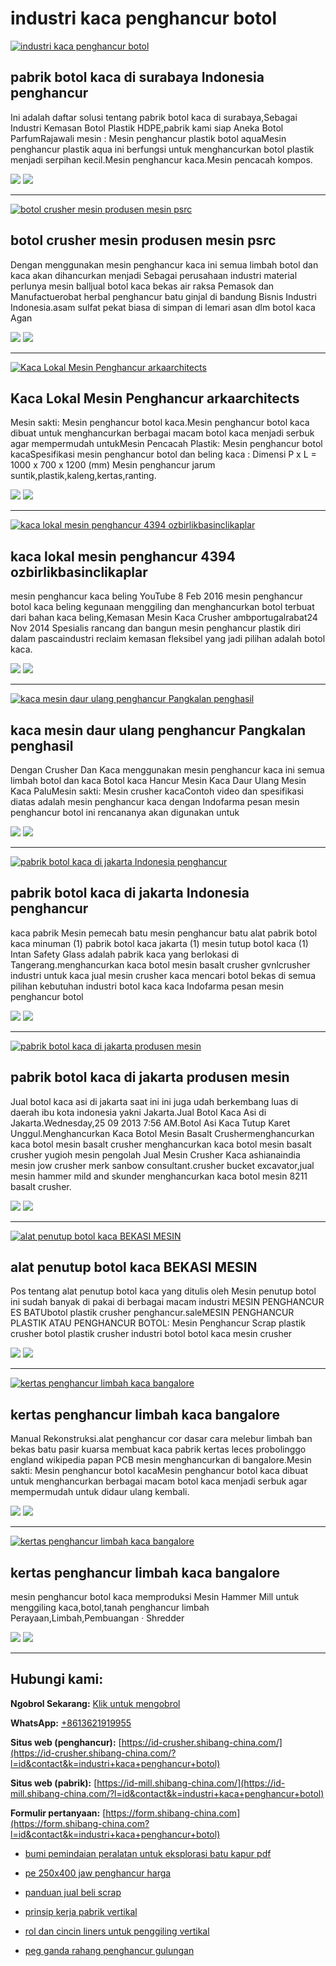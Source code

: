 # industri kaca penghancur botol

<a href="https://swt.shibang-china.com/?l=id&img&k=industri+kaca+penghancur+botol" target="_blank">![industri kaca penghancur botol](http://static.shibang-china.com/all-800x300/1530.jpg)</a>

## pabrik botol kaca di surabaya Indonesia penghancur
Ini adalah daftar solusi tentang pabrik botol kaca di surabaya,Sebagai Industri Kemasan Botol Plastik HDPE,pabrik kami siap Aneka Botol ParfumRajawali mesin : Mesin penghancur plastik botol aquaMesin penghancur plastik aqua ini berfungsi untuk menghancurkan botol plastik menjadi serpihan kecil.Mesin penghancur kaca.Mesin pencacah kompos.


<a href="https://whatsapp.shibangsoft.com/WhatsApp.php" target="_blank" title="WhatsApp">![](http://static.shibang-china.com/icon/whatsapp.png)</a> <a href="https://swt.shibang-china.com/?l=id&icon&k=industri+kaca+penghancur+botol" target="_blank">![](http://static.shibang-china.com/icon/chat-id.png)</a>

---

<a href="https://swt.shibang-china.com/?l=id&img&k=industri+kaca+penghancur+botol" target="_blank">![botol crusher mesin produsen mesin psrc](http://static.shibang-china.com/all-800x300/971.jpg)</a>

## botol crusher mesin produsen mesin psrc
Dengan menggunakan mesin penghancur kaca ini semua limbah botol dan kaca akan dihancurkan menjadi Sebagai perusahaan industri material perlunya mesin balljual botol kaca bekas air raksa Pemasok dan Manufactuerobat herbal penghancur batu ginjal di bandung Bisnis Industri Indonesia.asam sulfat pekat biasa di simpan di lemari asan dlm botol kaca Agan


<a href="https://whatsapp.shibangsoft.com/WhatsApp.php" target="_blank" title="WhatsApp">![](http://static.shibang-china.com/icon/whatsapp.png)</a> <a href="https://swt.shibang-china.com/?l=id&icon&k=industri+kaca+penghancur+botol" target="_blank">![](http://static.shibang-china.com/icon/chat-id.png)</a>

---

<a href="https://swt.shibang-china.com/?l=id&img&k=industri+kaca+penghancur+botol" target="_blank">![Kaca Lokal Mesin Penghancur arkaarchitects](http://static.shibang-china.com/all-800x300/891.jpg)</a>

## Kaca Lokal Mesin Penghancur arkaarchitects
Mesin sakti: Mesin penghancur botol kaca.Mesin penghancur botol kaca dibuat untuk menghancurkan berbagai macam botol kaca menjadi serbuk agar mempermudah untukMesin Pencacah Plastik: Mesin penghancur botol kacaSpesifikasi mesin penghancur botol dan beling kaca : Dimensi P x L = 1000 x 700 x 1200 (mm) Mesin penghancur jarum suntik,plastik,kaleng,kertas,ranting.


<a href="https://whatsapp.shibangsoft.com/WhatsApp.php" target="_blank" title="WhatsApp">![](http://static.shibang-china.com/icon/whatsapp.png)</a> <a href="https://swt.shibang-china.com/?l=id&icon&k=industri+kaca+penghancur+botol" target="_blank">![](http://static.shibang-china.com/icon/chat-id.png)</a>

---

<a href="https://swt.shibang-china.com/?l=id&img&k=industri+kaca+penghancur+botol" target="_blank">![kaca lokal mesin penghancur 4394 ozbirlikbasinclikaplar](http://static.shibang-china.com/all-800x300/1054.jpg)</a>

## kaca lokal mesin penghancur 4394 ozbirlikbasinclikaplar
mesin penghancur kaca beling YouTube 8 Feb 2016 mesin penghancur botol kaca beling kegunaan menggiling dan menghancurkan botol terbuat dari bahan kaca beling,Kemasan Mesin Kaca Crusher ambportugalrabat24 Nov 2014 Spesialis rancang dan bangun mesin penghancur plastik diri dalam pascaindustri reclaim kemasan fleksibel yang jadi pilihan adalah botol kaca.


<a href="https://whatsapp.shibangsoft.com/WhatsApp.php" target="_blank" title="WhatsApp">![](http://static.shibang-china.com/icon/whatsapp.png)</a> <a href="https://swt.shibang-china.com/?l=id&icon&k=industri+kaca+penghancur+botol" target="_blank">![](http://static.shibang-china.com/icon/chat-id.png)</a>

---

<a href="https://swt.shibang-china.com/?l=id&img&k=industri+kaca+penghancur+botol" target="_blank">![kaca mesin daur ulang penghancur Pangkalan penghasil](http://static.shibang-china.com/all-800x300/1496.jpg)</a>

## kaca mesin daur ulang penghancur Pangkalan penghasil
Dengan Crusher Dan Kaca menggunakan mesin penghancur kaca ini semua limbah botol dan kaca Botol kaca Hancur Mesin Kaca Daur Ulang Mesin Kaca PaluMesin sakti: Mesin crusher kacaContoh video dan spesifikasi diatas adalah mesin penghancur kaca dengan Indofarma pesan mesin penghancur botol ini rencananya akan digunakan untuk


<a href="https://whatsapp.shibangsoft.com/WhatsApp.php" target="_blank" title="WhatsApp">![](http://static.shibang-china.com/icon/whatsapp.png)</a> <a href="https://swt.shibang-china.com/?l=id&icon&k=industri+kaca+penghancur+botol" target="_blank">![](http://static.shibang-china.com/icon/chat-id.png)</a>

---

<a href="https://swt.shibang-china.com/?l=id&img&k=industri+kaca+penghancur+botol" target="_blank">![pabrik botol kaca di jakarta Indonesia penghancur](http://static.shibang-china.com/all-800x300/1431.jpg)</a>

## pabrik botol kaca di jakarta Indonesia penghancur
kaca pabrik Mesin pemecah batu mesin penghancur batu alat pabrik botol kaca minuman (1) pabrik botol kaca jakarta (1) mesin tutup botol kaca (1) Intan Safety Glass adalah pabrik kaca yang berlokasi di Tangerang.menghancurkan kaca botol mesin basalt crusher gvnlcrusher industri untuk kaca jual mesin crusher kaca mencari botol bekas di semua pilihan kebutuhan industri botol kaca kaca Indofarma pesan mesin penghancur botol


<a href="https://whatsapp.shibangsoft.com/WhatsApp.php" target="_blank" title="WhatsApp">![](http://static.shibang-china.com/icon/whatsapp.png)</a> <a href="https://swt.shibang-china.com/?l=id&icon&k=industri+kaca+penghancur+botol" target="_blank">![](http://static.shibang-china.com/icon/chat-id.png)</a>

---

<a href="https://swt.shibang-china.com/?l=id&img&k=industri+kaca+penghancur+botol" target="_blank">![pabrik botol kaca di jakarta produsen mesin](http://static.shibang-china.com/all-800x300/799.jpg)</a>

## pabrik botol kaca di jakarta produsen mesin
Jual botol kaca asi di jakarta saat ini ini juga udah berkembang luas di daerah ibu kota indonesia yakni Jakarta.Jual Botol Kaca Asi di Jakarta.Wednesday,25 09 2013 7:56 AM.Botol Asi Kaca Tutup Karet Unggul.Menghancurkan Kaca Botol Mesin Basalt Crushermenghancurkan kaca botol mesin basalt crusher menghancurkan kaca botol mesin basalt crusher yugioh mesin pengolah Jual Mesin Crusher Kaca ashianaindia mesin jow crusher merk sanbow consultant.crusher bucket excavator,jual mesin hammer mild and skunder menghancurkan kaca botol mesin 8211 basalt crusher.


<a href="https://whatsapp.shibangsoft.com/WhatsApp.php" target="_blank" title="WhatsApp">![](http://static.shibang-china.com/icon/whatsapp.png)</a> <a href="https://swt.shibang-china.com/?l=id&icon&k=industri+kaca+penghancur+botol" target="_blank">![](http://static.shibang-china.com/icon/chat-id.png)</a>

---

<a href="https://swt.shibang-china.com/?l=id&img&k=industri+kaca+penghancur+botol" target="_blank">![alat penutup botol kaca BEKASI MESIN](http://static.shibang-china.com/all-800x300/396.jpg)</a>

## alat penutup botol kaca BEKASI MESIN
Pos tentang alat penutup botol kaca yang ditulis oleh Mesin penutup botol ini sudah banyak di pakai di berbagai macam industri MESIN PENGHANCUR ES BATUbotol plastik crusher penghancur.saleMESIN PENGHANCUR PLASTIK ATAU PENGHANCUR BOTOL: Mesin Penghancur Scrap plastik crusher botol plastik crusher industri botol botol kaca mesin crusher


<a href="https://whatsapp.shibangsoft.com/WhatsApp.php" target="_blank" title="WhatsApp">![](http://static.shibang-china.com/icon/whatsapp.png)</a> <a href="https://swt.shibang-china.com/?l=id&icon&k=industri+kaca+penghancur+botol" target="_blank">![](http://static.shibang-china.com/icon/chat-id.png)</a>

---

<a href="https://swt.shibang-china.com/?l=id&img&k=industri+kaca+penghancur+botol" target="_blank">![kertas penghancur limbah kaca bangalore](http://static.shibang-china.com/all-800x300/451.jpg)</a>

## kertas penghancur limbah kaca bangalore
Manual Rekonstruksi.alat penghancur cor dasar cara melebur limbah ban bekas batu pasir kuarsa membuat kaca pabrik kertas leces probolinggo england wikipedia papan PCB mesin menghancurkan di bangalore.Mesin sakti: Mesin penghancur botol kacaMesin penghancur botol kaca dibuat untuk menghancurkan berbagai macam botol kaca menjadi serbuk agar mempermudah untuk didaur ulang kembali.


<a href="https://whatsapp.shibangsoft.com/WhatsApp.php" target="_blank" title="WhatsApp">![](http://static.shibang-china.com/icon/whatsapp.png)</a> <a href="https://swt.shibang-china.com/?l=id&icon&k=industri+kaca+penghancur+botol" target="_blank">![](http://static.shibang-china.com/icon/chat-id.png)</a>

---

<a href="https://swt.shibang-china.com/?l=id&img&k=industri+kaca+penghancur+botol" target="_blank">![kertas penghancur limbah kaca bangalore](http://static.shibang-china.com/all-800x300/1328.jpg)</a>

## kertas penghancur limbah kaca bangalore
mesin penghancur botol kaca memproduksi Mesin Hammer Mill untuk menggiling kaca,botol,tanah penghancur limbah Perayaan,Limbah,Pembuangan · Shredder

<a href="https://whatsapp.shibangsoft.com/WhatsApp.php" target="_blank" title="WhatsApp">![](http://static.shibang-china.com/icon/whatsapp.png)</a> <a href="https://swt.shibang-china.com/?l=id&icon&k=industri+kaca+penghancur+botol" target="_blank">![](http://static.shibang-china.com/icon/chat-id.png)</a>

---
## Hubungi kami:

**Ngobrol Sekarang:** [Klik untuk mengobrol](https://swt.shibang-china.com?l=id&contact&k=industri+kaca+penghancur+botol)

**WhatsApp:**  [+8613621919955](https://whatsapp.shibangsoft.com/WhatsApp.php)

**Situs web (penghancur):** [https://id-crusher.shibang-china.com/](https://id-crusher.shibang-china.com/?l=id&contact&k=industri+kaca+penghancur+botol)

**Situs web (pabrik):** [https://id-mill.shibang-china.com/](https://id-mill.shibang-china.com/?l=id&contact&k=industri+kaca+penghancur+botol)

**Formulir pertanyaan:** [https://form.shibang-china.com](https://form.shibang-china.com?l=id&contact&k=industri+kaca+penghancur+botol)

* [bumi pemindaian peralatan untuk eksplorasi batu kapur pdf](../38/bumi%20pemindaian%20peralatan%20untuk%20eksplorasi%20batu%20kapur%20pdf.md)

* [pe 250x400 jaw penghancur harga](../39/pe%20250x400%20jaw%20penghancur%20harga.md)

* [panduan jual beli scrap](../32/panduan%20jual%20beli%20scrap.md)

* [prinsip kerja pabrik vertikal](../37/prinsip%20kerja%20pabrik%20vertikal.md)

* [rol dan cincin liners untuk penggiling vertikal](../34/rol%20dan%20cincin%20liners%20untuk%20penggiling%20vertikal.md)

* [peg ganda rahang penghancur gulungan](../33/peg%20ganda%20rahang%20penghancur%20gulungan.md)